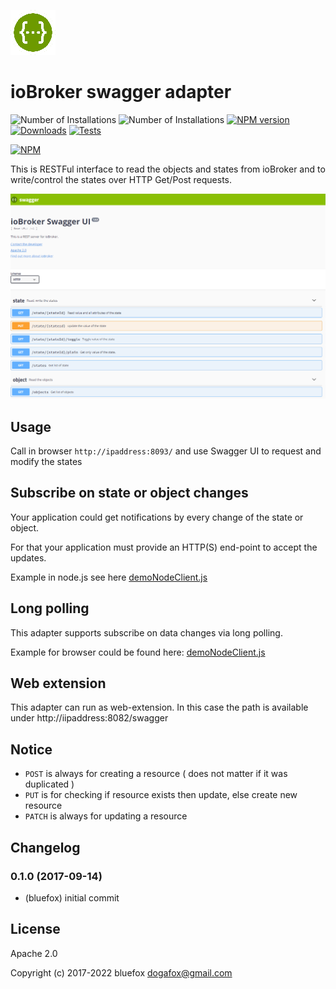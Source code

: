 ![Logo](admin/swagger.png)
# ioBroker swagger adapter

![Number of Installations](http://iobroker.live/badges/swagger-installed.svg) ![Number of Installations](http://iobroker.live/badges/swagger-stable.svg) [![NPM version](http://img.shields.io/npm/v/iobroker.swagger.svg)](https://www.npmjs.com/package/iobroker.swagger)
[![Downloads](https://img.shields.io/npm/dm/iobroker.swagger.svg)](https://www.npmjs.com/package/iobroker.swagger)
[![Tests](https://travis-ci.org/ioBroker/ioBroker.swagger.svg?branch=master)](https://travis-ci.org/ioBroker/ioBroker.swagger)

[![NPM](https://nodei.co/npm/iobroker.swagger.png?downloads=true)](https://nodei.co/npm/iobroker.swagger/)

This is RESTFul interface to read the objects and states from ioBroker and to write/control the states over HTTP Get/Post requests.

![Screenshot](img/screen.png)

## Usage
Call in browser ```http://ipaddress:8093/``` and use Swagger UI to request and modify the states

## Subscribe on state or object changes
Your application could get notifications by every change of the state or object.

For that your application must provide an HTTP(S) end-point to accept the updates.

Example in node.js see here [demoNodeClient.js](examples/demoNodeClient.js)

## Long polling
This adapter supports subscribe on data changes via long polling. 

Example for browser could be found here: [demoNodeClient.js](examples/demoBrowserClient.html)  

## Web extension
This adapter can run as web-extension. In this case the path is available under http://iipaddress:8082/swagger

## Notice
- `POST` is always for creating a resource ( does not matter if it was duplicated )
- `PUT` is for checking if resource exists then update, else create new resource
- `PATCH` is always for updating a resource

## Changelog
### 0.1.0 (2017-09-14)
* (bluefox) initial commit

## License
Apache 2.0

Copyright (c) 2017-2022 bluefox <dogafox@gmail.com>